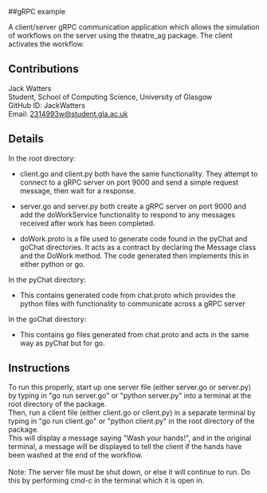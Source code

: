 ##gRPC example 

A client/server gRPC communication application which allows the simulation of workflows on the server using the theatre_ag package. The client activates the workflow.

## Contributions

Jack Watters <br/>
Student, School of Computing Science, University of Glasgow <br/>
GitHub ID: JackWatters <br/>
Email: [2314993w@student.gla.ac.uk](mailto:2314993w@student.gla.ac.uk)

## Details
In the root directory: <br/>

* client.go and client.py both have the same functionality. They attempt to connect to a gRPC server on port 9000 and send a simple request message, then wait for a response. 

* server.go and server.py both create a gRPC server on port 9000 and add the doWorkService functionality to respond to any messages received after work has been completed.

* doWork.proto is a file used to generate code found in the pyChat and goChat directories. It acts as a contract by declaring the Message class and the DoWork method. The code generated then implements this in either python or go.

In the pyChat directory: <br/>

* This contains generated code from chat.proto which provides the python files with functionality to communicate across a gRPC server

In the goChat directory: <br/>

* This contains go files generated from chat.proto and acts in the same way as pyChat but for go.

## Instructions

To run this properly, start up one server file (either server.go or server.py) by typing in "go run server.go" or "python server.py" into a terminal at the root directory of the package. <br/>
Then, run a client file (either client.go or client.py) in a separate terminal by typing in "go run client.go" or "python client.py" in the root directory of the package. <br/>
This will display a message saying "Wash your hands!", and in the original terminal, a message will be displayed to tell the client if the hands have been washed at the end of the workflow. <br/> <br/>
Note: The server file must be shut down, or else it will continue to run. Do this by performing cmd-c in the terminal which it is open in.



